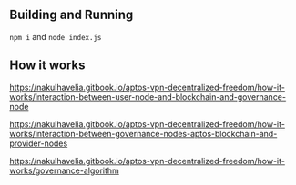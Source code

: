 ## Building and Running
`npm i` and `node index.js`

## How it works
https://nakulhavelia.gitbook.io/aptos-vpn-decentralized-freedom/how-it-works/interaction-between-user-node-and-blockchain-and-governance-node

https://nakulhavelia.gitbook.io/aptos-vpn-decentralized-freedom/how-it-works/interaction-between-governance-nodes-aptos-blockchain-and-provider-nodes

https://nakulhavelia.gitbook.io/aptos-vpn-decentralized-freedom/how-it-works/governance-algorithm